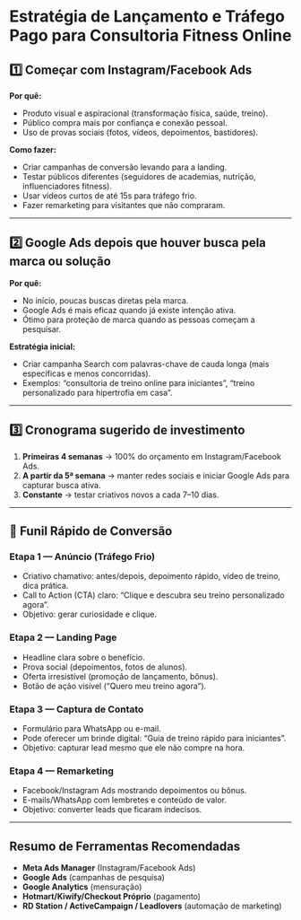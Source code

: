 
# Estratégia de Lançamento e Tráfego Pago para Consultoria Fitness Online

## 1️⃣ Começar com Instagram/Facebook Ads

**Por quê:**
- Produto visual e aspiracional (transformação física, saúde, treino).
- Público compra mais por confiança e conexão pessoal.
- Uso de provas sociais (fotos, vídeos, depoimentos, bastidores).

**Como fazer:**
- Criar campanhas de conversão levando para a landing.
- Testar públicos diferentes (seguidores de academias, nutrição, influenciadores fitness).
- Usar vídeos curtos de até 15s para tráfego frio.
- Fazer remarketing para visitantes que não compraram.

---

## 2️⃣ Google Ads depois que houver busca pela marca ou solução

**Por quê:**
- No início, poucas buscas diretas pela marca.
- Google Ads é mais eficaz quando já existe intenção ativa.
- Ótimo para proteção de marca quando as pessoas começam a pesquisar.

**Estratégia inicial:**
- Criar campanha Search com palavras-chave de cauda longa (mais específicas e menos concorridas).
- Exemplos: “consultoria de treino online para iniciantes”, “treino personalizado para hipertrofia em casa”.

---

## 3️⃣ Cronograma sugerido de investimento

1. **Primeiras 4 semanas** → 100% do orçamento em Instagram/Facebook Ads.
2. **A partir da 5ª semana** → manter redes sociais e iniciar Google Ads para capturar busca ativa.
3. **Constante** → testar criativos novos a cada 7–10 dias.

---

## 📌 Funil Rápido de Conversão

### Etapa 1 — Anúncio (Tráfego Frio)
- Criativo chamativo: antes/depois, depoimento rápido, vídeo de treino, dica prática.
- Call to Action (CTA) claro: “Clique e descubra seu treino personalizado agora”.
- Objetivo: gerar curiosidade e clique.

### Etapa 2 — Landing Page
- Headline clara sobre o benefício.
- Prova social (depoimentos, fotos de alunos).
- Oferta irresistível (promoção de lançamento, bônus).
- Botão de ação visível (“Quero meu treino agora”).

### Etapa 3 — Captura de Contato
- Formulário para WhatsApp ou e-mail.
- Pode oferecer um brinde digital: “Guia de treino rápido para iniciantes”.
- Objetivo: capturar lead mesmo que ele não compre na hora.

### Etapa 4 — Remarketing
- Facebook/Instagram Ads mostrando depoimentos ou bônus.
- E-mails/WhatsApp com lembretes e conteúdo de valor.
- Objetivo: converter leads que ficaram indecisos.

---

## Resumo de Ferramentas Recomendadas
- **Meta Ads Manager** (Instagram/Facebook Ads)
- **Google Ads** (campanhas de pesquisa)
- **Google Analytics** (mensuração)
- **Hotmart/Kiwify/Checkout Próprio** (pagamento)
- **RD Station / ActiveCampaign / Leadlovers** (automação de marketing)
